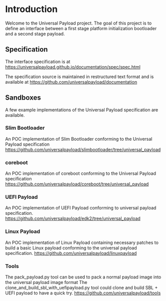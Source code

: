 # Introduction

Welcome to the Universal Payload project. The goal of this project is to define an interface between a first stage platform initialization bootloader and a second stage payload.

## Specification
 
The interface specification is at 
https://universalpayload.github.io/documentation/spec/spec.html

The specification source is maintained in restructured text format and is available at 
https://github.com/universalpayload/documentation

## Sandboxes

A few example implementations of the Universal Payload specification are available.

### Slim Bootloader

An POC implementation of Slim Bootloader conforming to the Universal Payload specification
https://github.com/universalpayload/slimbootloader/tree/universal_payload

### coreboot

An POC implementation of coreboot conforming to the Universal Payload specification
https://github.com/universalpayload/coreboot/tree/universal_payload

### UEFI Payload

An POC implementation of UEFI Payload conforming to universal payload specification.
https://github.com/universalpayload/edk2/tree/universal_payload

### Linux Payload

An POC implementation of Linux Payload containing necessary patches to build a basic Linux payload conforming to the universal payload specification.
https://github.com/universalpayload/linuxpayload

### Tools

The pack_payload.py tool can be used to pack a normal payload image into the universal payload image format
The clone_and_build_sbl_with_uefipayload.py tool could clone and build SBL + UEFI payload to have a quick try.
https://github.com/universalpayload/tools
